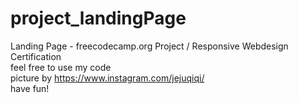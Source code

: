 # project_landingPage

Landing Page - freecodecamp.org Project / Responsive Webdesign Certification<br />
feel free to use my code<br />
picture by https://www.instagram.com/jejuqiqi/<br />
have fun!
